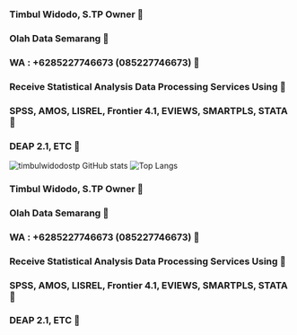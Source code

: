 ### Timbul Widodo, S.TP Owner  👋
### Olah Data Semarang 👋
### WA : +6285227746673 (085227746673) 👋
### Receive Statistical Analysis Data Processing Services Using 👋
### SPSS, AMOS, LISREL, Frontier 4.1, EVIEWS, SMARTPLS, STATA 👋
### DEAP 2.1, ETC 👋

![timbulwidodostp GitHub stats](https://github-readme-stats.vercel.app/api?username=timbulwidodostp&show=reviews,discussions_started,discussions_answered,prs_merged,prs_merged_percentage)
![Top Langs](https://github-readme-stats.vercel.app/api/top-langs/?username=timbulwidodostp&hide_progress=true)
<!--![timbulwidodostp GitHub stats](https://github-readme-stats.vercel.app/api?username=timbulwidodostp&hide=contribs,prs)
**timbulwidodostp/timbulwidodostp** is a ✨ _special_ ✨ repository because its `README.md` (this file) appears on your GitHub profile.

Here are some ideas to get you started:

- 🔭 I’m currently working on ...
- 🌱 I’m currently learning ...
- 👯 I’m looking to collaborate on ...
- 🤔 I’m looking for help with ...
- 💬 Ask me about ...
- 📫 How to reach me: ...
- 😄 Pronouns: ...
- ⚡ Fun fact: ...
-->
### Timbul Widodo, S.TP Owner  👋
### Olah Data Semarang 👋
### WA : +6285227746673 (085227746673) 👋
### Receive Statistical Analysis Data Processing Services Using 👋
### SPSS, AMOS, LISREL, Frontier 4.1, EVIEWS, SMARTPLS, STATA 👋
### DEAP 2.1, ETC 👋
